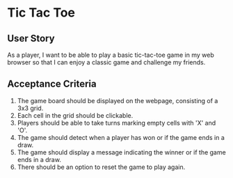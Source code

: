 # Tic Tac Toe

## User Story

As a player, I want to be able to play a basic tic-tac-toe game in my web browser so that I can enjoy a classic game and challenge my friends.

## Acceptance Criteria

1. The game board should be displayed on the webpage, consisting of a 3x3 grid.
2. Each cell in the grid should be clickable.
3. Players should be able to take turns marking empty cells with 'X' and 'O'.
4. The game should detect when a player has won or if the game ends in a draw.
5. The game should display a message indicating the winner or if the game ends in a draw.
6. There should be an option to reset the game to play again.
